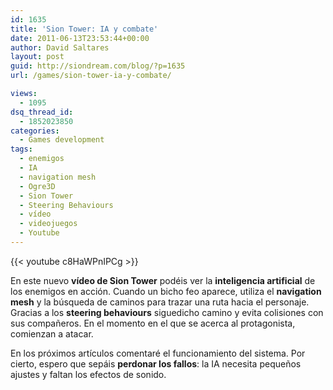 ```yaml
---
id: 1635
title: 'Sion Tower: IA y combate'
date: 2011-06-13T23:53:44+00:00
author: David Saltares
layout: post
guid: http://siondream.com/blog/?p=1635
url: /games/sion-tower-ia-y-combate/

views:
  - 1095
dsq_thread_id:
  - 1852023850
categories:
  - Games development
tags:
  - enemigos
  - IA
  - navigation mesh
  - Ogre3D
  - Sion Tower
  - Steering Behaviours
  - vídeo
  - videojuegos
  - Youtube
---
```


{{< youtube c8HaWPnIPCg >}}

En este nuevo **vídeo de Sion Tower** podéis ver la **inteligencia artificial** de los enemigos en acción. Cuando un bicho feo aparece, utiliza el **navigation mesh** y la búsqueda de caminos para trazar una ruta hacia el personaje. Gracias a los **steering behaviours** siguedicho camino y evita colisiones con sus compañeros. En el momento en el que se acerca al protagonista, comienzan a atacar.

En los próximos artículos comentaré el funcionamiento del sistema. Por cierto, espero que sepáis **perdonar los fallos**: la IA necesita pequeños ajustes y faltan los efectos de sonido.